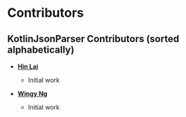 # Contributors

## KotlinJsonParser Contributors (sorted alphabetically)


* **[Hin Lai](https://bitbucket.org/hinl/)**

    * Initial work 
* **[Wingy Ng](https://bitbucket.org/wingyng26/)**
    
    * Initial work